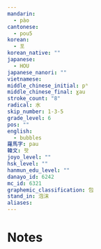 ```yaml
---
mandarin:
  - pào
cantonese:
  - pou5
korean:
  - 포
korean_native: ""
japanese:
  - HOU
japanese_nanori: ""
vietnamese:
middle_chinese_initial: pʰ
middle_chinese_final: ɣau
stroke_count: "8"
radical: 水
skip_number: 1-3-5
grade_level: 6
pos: ""
english:
  - bubbles
羅馬字: pau
韓文: 팟
joyo_level: ""
hsk_level: ""
hanmun_edu_level: ""
danayo_id: 6242
mc_id: 6321
graphemic_classification: 包
stand_in: 泡沫
aliases:
---
```


# Notes
